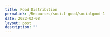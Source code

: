 ```yaml
---
title: Food Distribution
permalink: /Resources/social-good/socialgood-1
date: 2022-03-08
layout: post
description: ""
---
```

